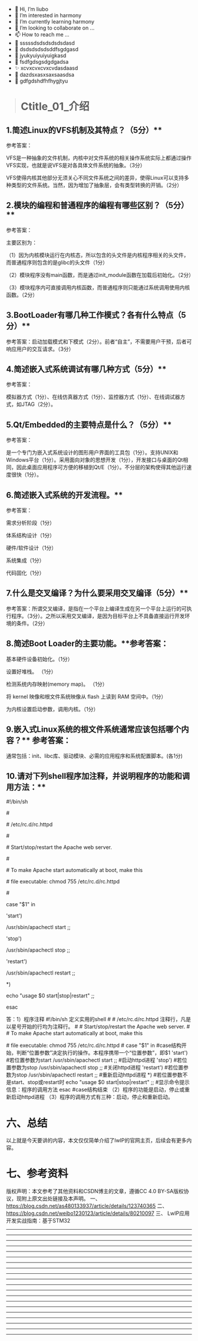 * 👋 Hi, I’m liubo
* 👀 I’m interested in harmony
* 🌱 I’m currently learning harmony
* 💞️ I’m looking to collaborate on ...
* 📫 How to reach me ...
* 📇 sssssdsdsdsdsdsdasd
* 🎃 dsdsdsdsdsddfsgdgasd
* 🍺 jyukyuiyuiyuigkasd
* 🍥 fsdfgdsgsdgdgadsa
* ✨ xcvxcvxcvxcvdasdaasd
* 🍰 dazdsxasxsaxsaasdsa
* 🚨 gdfgdshdfhfhygjtyu


> # Ctitle\_01_介绍













## 1.简述L****inux****的VFS机制及其特点？（5分）**

参考答案：

VFS是一种抽象的文件机制，内核中对文件系统的相关操作系统实际上都通过操作VFS实现，也就是说VFS是对各具体文件系统的抽象。（3分）

VFS使得内核其他部分无须关心不同文件系统之间的差异，使得Linux可以支持多种类型的文件系统。当然，因为增加了抽象层，会有类型转换的开销。（2分）













## 2.模块的编程和普通程序的编程有哪些区别？（5分）**

参考答案：  

主要区别为：

（1）因为内核模块运行在内核态，所以包含的头文件是内核程序相关的头文件，而普通程序则包含的是glibc的头文件（1分）

（2）模块程序没有main函数，而是通过init_module函数在加载后初始化。（2分）

（3）模块程序内可直接调用内核函数，而普通程序则只能通过系统调用使用内核函数。（2分）



















## 3.BootLoader有哪几种工作模式？各有什么特点（5分）**

参考答案：启动加载模式和下模式（2分）。前者“自主”，不需要用户干预，后者可响应用户的交互请求。（3分） 















## 4.简述嵌入式系统调试有哪几种方式（5分）**

参考答案：

模拟器方式（1分）、在线仿真器方式（1分）、监控器方式（1分）、在线调试器方式，如JTAG（2分）。

















## 5.Q****t/Embedded****的主要特点是什么？（5分）**

参考答案：

是一个专门为嵌入式系统设计的图形用户界面的工具包（1分）。支持UNIX和Windows平台（1分）。采用面向对象的思想开发（1分），开发接口与桌面的Qt相同，因此桌面应用程序可方便的移植到Qt/E（1分）。不分层的架构使得其他运行速度很快（1分）。

















## 6.简述嵌入式系统的开发流程。**

参考答案：

需求分析阶段（1分）

体系结构设计（1分）

硬件/软件设计（1分）

系统集成（1分）

代码固化（1分）







## 7.什么是交叉编译？为什么要采用交叉编译（5分）**

参考答案：所谓交叉编译，是指在一个平台上编译生成在另一个平台上运行的可执行程序。（3分）。之所以采用交叉编译，是因为目标平台上不具备直接运行开发环境的条件。（2分）





















## 8.简述Boot Loader的主要功能。**参考答案：

基本硬件设备初始化。（1分）

设置好堆栈。 （1分）

检测系统内存映射(memory map)。 （1分）

将 kernel 映像和根文件系统映像从 flash 上读到 RAM 空间中。（1分）

为内核设置启动参数，调用内核。（1分）















 

## 9.嵌入式Linux系统的根文件系统通常应该包括哪个内容？** 参考答案：

通常包括：init、libc库、驱动模块、必需的应用程序和系统配置脚本。(各1分)















## 10.请对下列shell程序加注释，并说明程序的功能和调用方法：**

\#!/bin/sh

\#

\# /etc/rc.d/rc.httpd

\#

\# Start/stop/restart the Apache web server.

\#

\# To make Apache start automatically at boot, make this

\# file executable:  chmod 755 /etc/rc.d/rc.httpd

\#

case "$1" in

  'start')

   /usr/sbin/apachectl start ;;

  'stop')

   /usr/sbin/apachectl stop ;;

  'restart')

   /usr/sbin/apachectl restart ;;

  *)

   echo "usage $0 start|stop|restart" ;;

esac

答：1）程序注释
\#!/bin/sh 定义实用的shell
\#
\# /etc/rc.d/rc.httpd 注释行，凡是以星号开始的行均为注释行。
\#
\# Start/stop/restart the Apache web server.
\#
\# To make Apache start automatically at boot, make this 

\# file executable: chmod 755 /etc/rc.d/rc.httpd
\#
case "$1" in #case结构开始，判断“位置参数”决定执行的操作。本程序携带一个“位置参数”，即$1
'start') #若位置参数为start
/usr/sbin/apachectl start ;; #启动httpd进程
'stop') #若位置参数为stop
/usr/sbin/apachectl stop ;; #关闭httpd进程
'restart') #若位置参数为stop
/usr/sbin/apachectl restart ;; #重新启动httpd进程
*) #若位置参数不是start、stop或restart时
echo "usage $0 start|stop|restart" ;; #显示命令提示信息：程序的调用方法
esac #case结构结束
（2）程序的功能是启动，停止或重新启动httpd进程
（3）程序的调用方式有三种：启动，停止和重新启动。



















# 六、总结

以上就是今天要讲的内容，本文仅仅简单介绍了lwIP的官网主页，后续会有更多内容。



# 七、参考资料

版权声明：本文参考了其他资料和CSDN博主的文章，遵循CC 4.0 BY-SA版权协议，现附上原文出处链接及本声明。
一、 https://blog.csdn.net/as480133937/article/details/123740365
二、 https://blog.csdn.net/weibo1230123/article/details/80210097
三、 LwIP应用开发实战指南：基于STM32









---
---
---
---
---
---
---
---
---
---
---
---
---
---
---
---
---
---
---
---

